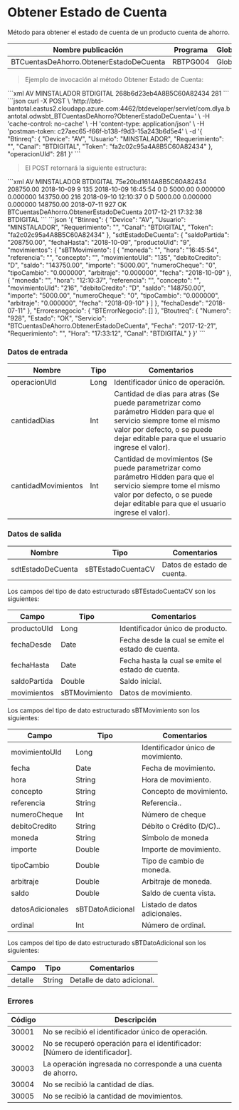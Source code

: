 # Obtener Estado de Cuenta 

Método para obtener el estado de cuenta de un producto cuenta de ahorro. 

Nombre publicación | Programa | Global/País 
--------- | ----------- | ----------- 
BTCuentasDeAhorro.ObtenerEstadoDeCuenta | RBTPG004 | Global 

> Ejemplo de invocación al método Obtener Estado de Cuenta: 

<code-group> 
<code-block title="XML" active> 
```xml 
<soapenv:Envelope xmlns:soapenv="http://schemas.xmlsoap.org/soap/envelope/" xmlns:bts="http://uy.com.dlya.bantotal/BTSOA/"> 
   <soapenv:Header/> 
   <soapenv:Body> 
      <bts:BTCuentasDeAhorro.ObtenerEstadoDeCuenta> 
         <bts:Btinreq> 
            <bts:Device>AV</bts:Device> 
            <bts:Usuario>MINSTALADOR</bts:Usuario> 
            <bts:Requerimiento></bts:Requerimiento> 
            <bts:Canal>BTDIGITAL</bts:Canal> 
            <bts:Token>268b6d23eb4A8B5C60A82434</bts:Token> 
         </bts:Btinreq> 
         <bts:operacionUId>281</bts:operacionUId> 
      </bts:BTCuentasDeAhorro.ObtenerEstadoDeCuenta> 
   </soapenv:Body> 
</soapenv:Envelope> 
``` 
</code-block> 

<code-block title="JSON"> 
```json 
curl -X POST \ 
  'http://btd-bantotal.eastus2.cloudapp.azure.com:4462/btdeveloper/servlet/com.dlya.bantotal.odwsbt_BTCuentasDeAhorro?ObtenerEstadoDeCuenta=' \ 
  -H 'cache-control: no-cache' \ 
  -H 'content-type: application/json' \ 
  -H 'postman-token: c27aec65-f66f-b138-f9d3-15a243b6d5e4' \ 
  -d '{ 
	"Btinreq": { 
		"Device": "AV", 
		"Usuario": "MINSTALADOR", 
		"Requerimiento": "", 
		"Canal": "BTDIGITAL", 
		"Token": "fa2c02c95a4A8B5C60A82434" 
	}, 
    "operacionUId": 281 
}' 
``` 
</code-block> 
</code-group> 

> El POST retornará la siguiente estructura: 

<code-group> 
<code-block title="XML" active> 
```xml 
<SOAP-ENV:Envelope xmlns:SOAP-ENV="http://schemas.xmlsoap.org/soap/envelope/" xmlns:xsd="http://www.w3.org/2001/XMLSchema" xmlns:SOAP-ENC="http://schemas.xmlsoap.org/soap/encoding/" xmlns:xsi="http://www.w3.org/2001/XMLSchema-instance"> 
   <SOAP-ENV:Body> 
      <BTCuentasDeAhorro.ObtenerEstadoDeCuentaResponse xmlns="http://uy.com.dlya.bantotal/BTSOA/"> 
         <Btinreq> 
            <Device>AV</Device> 
            <Usuario>MINSTALADOR</Usuario> 
            <Requerimiento/> 
            <Canal>BTDIGITAL</Canal> 
            <Token>75e20bd1614A8B5C60A82434</Token> 
         </Btinreq> 
         <sdtEstadoDeCuenta> 
            <saldoPartida>208750.00</saldoPartida> 
            <fechaHasta>2018-10-09</fechaHasta> 
            <productoUId>9</productoUId> 
            <movimientos> 
               <sBTMovimiento> 
                  <movimientoUId>135</movimientoUId> 
                  <fecha>2018-10-09</fecha> 
                  <hora>16:45:54</hora> 
                  <concepto/> 
                  <referencia/> 
                  <numeroCheque>0</numeroCheque> 
                  <debitoCredito>D</debitoCredito> 
                  <moneda/> 
                  <importe>5000.00</importe> 
                  <tipoCambio>0.000000</tipoCambio> 
                  <arbitraje>0.000000</arbitraje> 
                  <saldo>143750.00</saldo> 
               </sBTMovimiento> 
               <sBTMovimiento> 
                  <movimientoUId>216</movimientoUId> 
                  <fecha>2018-09-10</fecha> 
                  <hora>12:10:37</hora> 
                  <concepto/> 
                  <referencia/> 
                  <numeroCheque>0</numeroCheque> 
                  <debitoCredito>D</debitoCredito> 
                  <moneda/> 
                  <importe>5000.00</importe> 
                  <tipoCambio>0.000000</tipoCambio> 
                  <arbitraje>0.000000</arbitraje> 
                  <saldo>148750.00</saldo> 
               </sBTMovimiento> 
            </movimientos> 
            <fechaDesde>2018-07-11</fechaDesde> 
         </sdtEstadoDeCuenta> 
         <Erroresnegocio></Erroresnegocio> 
         <Btoutreq> 
            <Numero>927</Numero> 
            <Estado>OK</Estado> 
            <Servicio>BTCuentasDeAhorro.ObtenerEstadoDeCuenta</Servicio> 
            <Fecha>2017-12-21</Fecha> 
            <Requerimiento/> 
            <Hora>17:32:38</Hora> 
            <Canal>BTDIGITAL</Canal> 
         </Btoutreq> 
      </BTCuentasDeAhorro.ObtenerEstadoDeCuentaResponse> 
   </SOAP-ENV:Body> 
</SOAP-ENV:Envelope> 
``` 
</code-block> 

<code-block title="JSON"> 
```json 
'{ 
	"Btinreq": { 
		"Device": "AV", 
		"Usuario": "MINSTALADOR", 
		"Requerimiento": "", 
		"Canal": "BTDIGITAL", 
		"Token": "fa2c02c95a4A8B5C60A82434" 
	}, 
    "sdtEstadoDeCuenta": { 
        "saldoPartida": "208750.00", 
        "fechaHasta": "2018-10-09", 
        "productoUId": "9", 
        "movimientos": { 
            "sBTMovimiento": [ 
                { 
                    "moneda": "", 
                    "hora": "16:45:54", 
                    "referencia": "", 
                    "concepto": "", 
                    "movimientoUId": "135", 
                    "debitoCredito": "D", 
                    "saldo": "143750.00", 
                    "importe": "5000.00", 
                    "numeroCheque": "0", 
                    "tipoCambio": "0.000000", 
                    "arbitraje": "0.000000", 
                    "fecha": "2018-10-09" 
                }, 
                { 
                    "moneda": "", 
                    "hora": "12:10:37", 
                    "referencia": "", 
                    "concepto": "", 
                    "movimientoUId": "216", 
                    "debitoCredito": "D", 
                    "saldo": "148750.00", 
                    "importe": "5000.00", 
                    "numeroCheque": "0", 
                    "tipoCambio": "0.000000", 
                    "arbitraje": "0.000000", 
                    "fecha": "2018-09-10" 
                } 
            ] 
        }, 
        "fechaDesde": "2018-07-11" 
    }, 
    "Erroresnegocio": { 
        "BTErrorNegocio": [] 
    }, 
    "Btoutreq": { 
        "Numero": "928", 
        "Estado": "OK", 
        "Servicio": "BTCuentasDeAhorro.ObtenerEstadoDeCuenta", 
        "Fecha": "2017-12-21", 
        "Requerimiento": "", 
        "Hora": "17:33:12", 
        "Canal": "BTDIGITAL" 
    } 
}' 
``` 
</code-block> 
</code-group> 

### Datos de entrada 

Nombre | Tipo | Comentarios 
--------- | ----------- | ----------- 
operacionUId | Long | Identificador único de operación. 
cantidadDias | Int | Cantidad de dias para atras (Se puede parametrizar como parámetro Hidden para que el servicio siempre tome el mismo valor por defecto, o se puede dejar editable para que el usuario ingrese el valor). 
cantidadMovimientos | Int | Cantidad de movimientos (Se puede parametrizar como parámetro Hidden para que el servicio siempre tome el mismo valor por defecto, o se puede dejar editable para que el usuario ingrese el valor). 

### Datos de salida 

Nombre | Tipo | Comentarios 
--------- | ----------- | ----------- 
sdtEstadoDeCuenta | sBTEstadoCuentaCV | Datos de estado de cuenta. 

Los campos del tipo de dato estructurado sBTEstadoCuentaCV son los siguientes: 

Campo | Tipo | Comentarios 
--------- | ----------- | ----------- 
productoUId | Long | Identificador único de producto. 
fechaDesde | Date | Fecha desde la cual se emite el estado de cuenta. 
fechaHasta | Date | Fecha hasta la cual se emite el estado de cuenta. 
saldoPartida | Double | Saldo inicial. 
movimientos | sBTMovimiento | Datos de movimiento. 

Los campos del tipo de dato estructurado sBTMovimiento son los siguientes: 

Campo | Tipo | Comentarios 
--------- | ----------- | ----------- 
movimientoUId | Long | Identificador único de movimiento. 
fecha | Date | Fecha de movimiento. 
hora | String | Hora de movimiento. 
concepto | String | Concepto de movimiento. 
referencia | String | Referencia.. 
numeroCheque | Int | Número de cheque 
debitoCredito | String | Débito o Crédito (D/C).. 
moneda | String | Símbolo de moneda 
importe | Double | Importe de movimiento. 
tipoCambio | Double | Tipo de cambio de moneda. 
arbitraje | Double | Arbitraje de moneda. 
saldo | Double | Saldo de cuenta vista. 
datosAdicionales | sBTDatoAdicional | Listado de datos adicionales. 
ordinal | Int | Número de ordinal. 

Los campos del tipo de dato estructurado sBTDatoAdicional son los siguientes: 

Campo | Tipo | Comentarios 
--------- | ----------- | ----------- 
detalle | String | Detalle de dato adicional. 

### Errores 

Código | Descripción 
--------- | ----------- 
30001 | No se recibió el identificador único de operación. 
30002 | No se recuperó operación para el identificador: [Número de identificador]. 
30003 | La operación ingresada no corresponde a una cuenta de ahorro. 
30004 | No se recibió la cantidad de días. 
30005 | No se recibió la cantidad de movimientos. 

 
